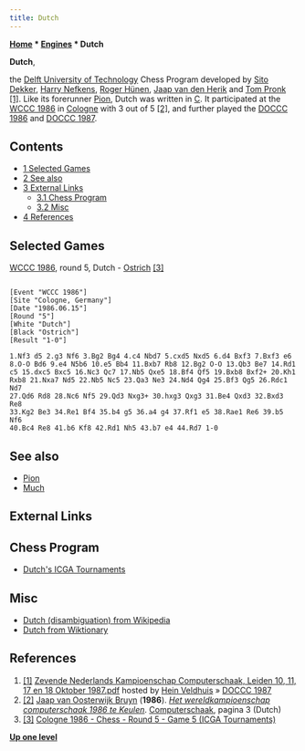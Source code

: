 ```yaml
---
title: Dutch
---
```

**[Home](Home "Home") * [Engines](Engines "Engines") * Dutch**

**Dutch**,

the [Delft University of Technology](Delft_University_of_Technology "Delft University of Technology") Chess Program developed by [Sito Dekker](Sito_Dekker "Sito Dekker"), [Harry Nefkens](Harry_Nefkens "Harry Nefkens"), [Roger Hünen](Roger_H%C3%BCnen "Roger Hünen"), [Jaap van den Herik](Jaap_van_den_Herik "Jaap van den Herik") and [Tom Pronk](Tom_Pronk "Tom Pronk") <a id="cite-note-1" href="#cite-ref-1">[1]</a>. Like its forerunner [Pion](Pion "Pion"), Dutch was written in [C](C "C"). It participated at the [WCCC 1986](WCCC_1986 "WCCC 1986") in [Cologne](https://en.wikipedia.org/wiki/Cologne) with 3 out of 5 <a id="cite-note-2" href="#cite-ref-2">[2]</a>, and further played the [DOCCC 1986](DOCCC_1986 "DOCCC 1986") and [DOCCC 1987](DOCCC_1987 "DOCCC 1987").

## Contents

- [1 Selected Games](#selected-games)
- [2 See also](#see-also)
- [3 External Links](#external-links)
  - [3.1 Chess Program](#chess-program)
  - [3.2 Misc](#misc)
- [4 References](#references)

## Selected Games

[WCCC 1986](WCCC_1986 "WCCC 1986"), round 5, Dutch - [Ostrich](Ostrich "Ostrich") <a id="cite-note-3" href="#cite-ref-3">[3]</a>

```

[Event "WCCC 1986"]
[Site "Cologne, Germany"]
[Date "1986.06.15"]
[Round "5"]
[White "Dutch"]
[Black "Ostrich"]
[Result "1-0"]

1.Nf3 d5 2.g3 Nf6 3.Bg2 Bg4 4.c4 Nbd7 5.cxd5 Nxd5 6.d4 Bxf3 7.Bxf3 e6 
8.O-O Bd6 9.e4 N5b6 10.e5 Bb4 11.Bxb7 Rb8 12.Bg2 O-O 13.Qb3 Be7 14.Rd1 
c5 15.dxc5 Bxc5 16.Nc3 Qc7 17.Nb5 Qxe5 18.Bf4 Qf5 19.Bxb8 Bxf2+ 20.Kh1 
Rxb8 21.Nxa7 Nd5 22.Nb5 Nc5 23.Qa3 Ne3 24.Nd4 Qg4 25.Bf3 Qg5 26.Rdc1 Nd7 
27.Qd6 Rd8 28.Nc6 Nf5 29.Qd3 Nxg3+ 30.hxg3 Qxg3 31.Be4 Qxd3 32.Bxd3 Re8 
33.Kg2 Be3 34.Re1 Bf4 35.b4 g5 36.a4 g4 37.Rf1 e5 38.Rae1 Re6 39.b5 Nf6 
40.Bc4 Re8 41.b6 Kf8 42.Rd1 Nh5 43.b7 e4 44.Rd7 1-0 

```

## See also

- [Pion](Pion "Pion")
- [Much](Much "Much")

## External Links

## Chess Program

- [Dutch's ICGA Tournaments](https://www.game-ai-forum.org/icga-tournaments/program.php?id=402)

## Misc

- [Dutch (disambiguation) from Wikipedia](https://en.wikipedia.org/wiki/Dutch)
- [Dutch from Wiktionary](http://en.wiktionary.org/wiki/Dutch)

## References

1. <a id="cite-ref-1" href="#cite-note-1">[1]</a> [Zevende Nederlands Kampioenschap Computerschaak, Leiden 10, 11, 17 en 18 Oktober 1987.pdf](http://www.schaakcomputers.nl/hein_veldhuis/database/files/12-1987,%20toernooibulletin%20van%20het%20Nederlands%20kampioenschap%20computerschaak%201987.pdf) hosted by [Hein Veldhuis](Hein_Veldhuis "Hein Veldhuis") » [DOCCC 1987](DOCCC_1987 "DOCCC 1987")
1. <a id="cite-ref-2" href="#cite-note-2">[2]</a> [Jaap van Oosterwijk Bruyn](Jaap_van_Oosterwijk_Bruyn "Jaap van Oosterwijk Bruyn") (**1986**). *[Het wereldkampioenschap computerschaak 1986 te Keulen](http://www.csvnsupplementsite.nl/CSVNPAGINA3.html)*. [Computerschaak](Computerschaak "Computerschaak"), pagina 3 (Dutch)
1. <a id="cite-ref-3" href="#cite-note-3">[3]</a> [Cologne 1986 - Chess - Round 5 - Game 5 (ICGA Tournaments)](https://www.game-ai-forum.org/icga-tournaments/round.php?tournament=62&round=5&id=5)

**[Up one level](Engines "Engines")**

